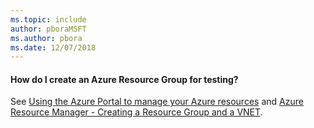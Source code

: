 ```yaml
---
ms.topic: include
author: pboraMSFT
ms.author: pbora
ms.date: 12/07/2018
---
```


<a name="argroup"></a>
#### How do I create an Azure Resource Group for testing?

See [Using the Azure Portal to manage your Azure resources](https://azure.microsoft.com/documentation/articles/resource-group-portal/)
and [Azure Resource Manager - Creating a Resource Group and a VNET](https://www.cicoria.com/azure-resource-manager-creating-a-resource-group-and-a-vnet/).
